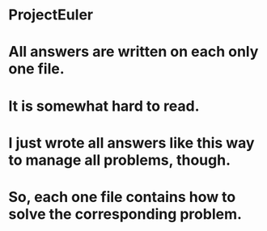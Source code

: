 # ProjectEuler

# All answers are written on each only one file.

# It is somewhat hard to read. 
# I just wrote all answers like this way to manage all problems, though.
# So, each one file contains how to solve the corresponding problem.

